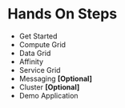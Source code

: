 # Hands On Steps

- Get Started
- Compute Grid
- Data Grid
- Affinity
- Service Grid
- Messaging **[Optional]**
- Cluster **[Optional]**
- Demo Application
